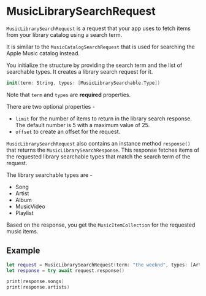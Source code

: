 # MusicLibrarySearchRequest

`MusicLibrarySearchRequest` is a request that your app uses to fetch items from your library catalog using a search term.

It is similar to the `MusicCatalogSearchRequest` that is used for searching the Apple Music catalog instead.

You initialize the structure by providing the search term and the list of searchable types. It creates a library search request for it.

```swift
init(term: String, types: [MusicLibrarySearchable.Type])
```

Note that `term` and `types` are **required** properties.

There are two optional properties -
- `limit` for the number of items to return in the library search response. The default number is 5 with a maximum value of 25.
- `offset` to create an offset for the request.

`MusicLibrarySearchRequest` also contains an instance method `response()` that returns the `MusicLibrarySearchResponse`. This response fetches items of the requested library searchable types that match the search term of the request.

The library searchable types are -
- Song
- Artist
- Album
- MusicVideo
- Playlist

Based on the response, you get the `MusicItemCollection` for the requested music items.

## Example

```swift
let request = MusicLibrarySearchRequest(term: "the weeknd", types: [Artist.self, Song.self])
let response = try await request.response()

print(response.songs)
print(response.artists)
```
